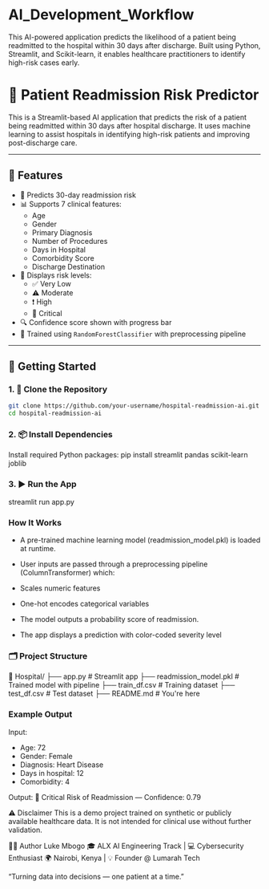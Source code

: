 # AI_Development_Workflow
This AI-powered application predicts the likelihood of a patient being readmitted to the hospital within 30 days after discharge. Built using Python, Streamlit, and Scikit-learn, it enables healthcare practitioners to identify high-risk cases early.

# 🏥 Patient Readmission Risk Predictor

This is a Streamlit-based AI application that predicts the risk of a patient being readmitted within 30 days after hospital discharge. It uses machine learning to assist hospitals in identifying high-risk patients and improving post-discharge care.

---

## 📌 Features

- 🎯 Predicts 30-day readmission risk
- 📊 Supports 7 clinical features:
  - Age
  - Gender
  - Primary Diagnosis
  - Number of Procedures
  - Days in Hospital
  - Comorbidity Score
  - Discharge Destination
- 🚥 Displays risk levels:
  - ✅ Very Low
  - ⚠️ Moderate
  - ❗ High
  - 🚨 Critical
- 🔍 Confidence score shown with progress bar
- 💾 Trained using `RandomForestClassifier` with preprocessing pipeline

---

## 🚀 Getting Started

### 1. 📂 Clone the Repository

```bash
git clone https://github.com/your-username/hospital-readmission-ai.git
cd hospital-readmission-ai
```

### 2. 📦 Install Dependencies
Install required Python packages: pip install streamlit pandas scikit-learn joblib

### 3. ▶️ Run the App
streamlit run app.py

### How It Works
- A pre-trained machine learning model (readmission_model.pkl) is loaded at runtime.

- User inputs are passed through a preprocessing pipeline (ColumnTransformer) which:

- Scales numeric features

- One-hot encodes categorical variables

- The model outputs a probability score of readmission.

- The app displays a prediction with color-coded severity level

### 🗂 Project Structure
📁 Hospital/
├── app.py                  # Streamlit app
├── readmission_model.pkl   # Trained model with pipeline
├── train_df.csv            # Training dataset
├── test_df.csv             # Test dataset
├── README.md               # You're here

### Example Output
Input:
- Age: 72
- Gender: Female
- Diagnosis: Heart Disease
- Days in hospital: 12
- Comorbidity: 4

Output:
🚨 Critical Risk of Readmission — Confidence: 0.79

⚠️ Disclaimer
This is a demo project trained on synthetic or publicly available healthcare data.
It is not intended for clinical use without further validation.

👨‍💻 Author
Luke Mbogo
🎓 ALX AI Engineering Track | 💻 Cybersecurity Enthusiast
🌍 Nairobi, Kenya | 💡 Founder @ Lumarah Tech

“Turning data into decisions — one patient at a time.”
